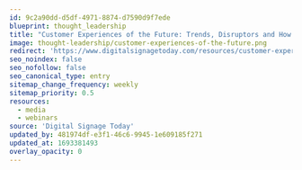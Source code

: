 ```yaml
---
id: 9c2a90dd-d5df-4971-8874-d7590d9f7ede
blueprint: thought_leadership
title: "Customer Experiences of the Future: Trends, Disruptors and How they're Changing the Landscape"
image: thought-leadership/customer-experiences-of-the-future.png
redirect: 'https://www.digitalsignagetoday.com/resources/customer-experiences-of-the-future-trends-disruptors-how-theyre-changing-the-landscape/'
seo_noindex: false
seo_nofollow: false
seo_canonical_type: entry
sitemap_change_frequency: weekly
sitemap_priority: 0.5
resources:
  - media
  - webinars
source: 'Digital Signage Today'
updated_by: 481974df-e3f1-46c6-9945-1e609185f271
updated_at: 1693381493
overlay_opacity: 0
---
```

